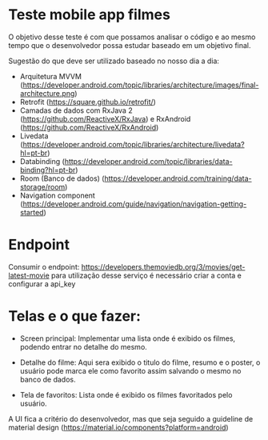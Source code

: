 # Teste mobile app filmes

O objetivo desse teste é com que possamos analisar o código e ao mesmo tempo que o desenvolvedor possa estudar baseado em um objetivo final.

Sugestão do que deve ser utilizado baseado no nosso dia a dia:
- Arquitetura MVVM (https://developer.android.com/topic/libraries/architecture/images/final-architecture.png)
- Retrofit (https://square.github.io/retrofit/)
- Camadas de dados com RxJava 2 (https://github.com/ReactiveX/RxJava) e RxAndroid (https://github.com/ReactiveX/RxAndroid)
- Livedata (https://developer.android.com/topic/libraries/architecture/livedata?hl=pt-br)
- Databinding (https://developer.android.com/topic/libraries/data-binding?hl=pt-br)
- Room (Banco de dados) (https://developer.android.com/training/data-storage/room)
- Navigation component (https://developer.android.com/guide/navigation/navigation-getting-started)

 
# Endpoint 
Consumir o endpoint:
https://developers.themoviedb.org/3/movies/get-latest-movie
para utilização desse serviço é necessário criar a conta e configurar a api_key

# Telas e o que fazer:

- Screen principal: 
Implementar uma lista onde é exibido os filmes, podendo entrar no detalhe do mesmo.

- Detalhe do filme: 
Aqui sera exibido o titulo do filme, resumo e o poster, o usuário pode marca ele como favorito assim salvando o mesmo no banco de dados.

- Tela de favoritos:
Lista onde é exibido os filmes favoritados pelo usuário.

A UI fica a critério do desenvolvedor, mas que seja seguido a guideline de material design (https://material.io/components?platform=android)

